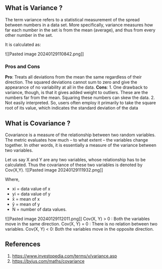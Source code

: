 ## What is Variance ?

The term variance refers to a statistical measurement of the spread between numbers in a data set. More specifically, variance measures how far each number in the set is from the mean (average), and thus from every other number in the set.

It is calculated as:

![[Pasted image 20240129110842.png]]

### Pros and Cons
**Pro**: Treats all deviations from the mean the same regardless of their direction. The squared deviations cannot sum to zero and give the appearance of no variability at all in the data.
**Cons**: 
	1. One drawback to variance, though, is that it gives added weight to outliers. These are the numbers far from the mean. Squaring these numbers can skew the data.
	2. Not easily interpreted. So, users often employ it primarily to take the square root of its value, which indicates the standard deviation of the data

## What is Covariance ?

Covariance is a measure of the relationship between two random variables. The metric evaluates how much – to what extent – the variables change together. In other words, it is essentially a measure of the variance between two variables.

Let us say X and Y are any two variables, whose relationship has to be calculated. Thus the covariance of these two variables is denoted by Cov(X,Y).
![[Pasted image 20240129111932.png]]

Where,

- xi = data value of x
- yi = data value of y
- x̄ = mean of x
- ȳ = mean of y
- N = number of data values.


![[Pasted image 20240129112011.png]]
Cov(X, Y) > 0 : Both the variables move in the same direction.
Cov(X, Y) = 0 : There is no relation between two variables.
Cov(X, Y) < 0:  Both the variables move in the opposite direction.


## References
1. https://www.investopedia.com/terms/v/variance.asp
2. https://byjus.com/maths/covariance 
